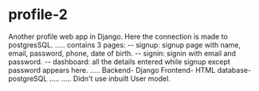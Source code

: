 # profile-2
Another profile web app in Django. Here the connection is made to postgresSQL.
.....
contains 3 pages:
  -- signup: signup page with name, email, password, phone, date of birth.
  -- signin: signin with email and password.
  -- dashboard: all the details entered while signup except password appears here.
.....
Backend- Django
Frontend- HTML
database- postgreSQL
.....
.....
Didn't use inbuilt User model.
